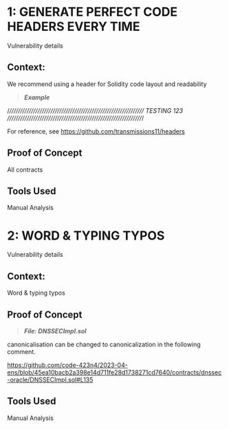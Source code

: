# 1: GENERATE PERFECT CODE HEADERS EVERY TIME					

Vulnerability details

## Context:

We recommend using a header for Solidity code layout and readability

> ***Example***


 /*//////////////////////////////////////////////////////////////
                           TESTING 123
//////////////////////////////////////////////////////////////*/


For reference, see https://github.com/transmissions11/headers

## Proof of Concept

All contracts


## Tools Used

Manual Analysis


# 2: WORD & TYPING TYPOS

Vulnerability details

## Context:

Word & typing typos

## Proof of Concept

> ***File: DNSSECImpl.sol*** 

canonicalisation can be changed to canonicalization in the following comment.

https://github.com/code-423n4/2023-04-ens/blob/45ea10bacb2a398e14d711fe28d1738271cd7640/contracts/dnssec-oracle/DNSSECImpl.sol#L135


## Tools Used

Manual Analysis


